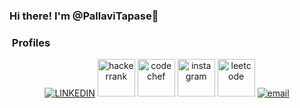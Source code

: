 ### Hi there! I'm @PallaviTapase👋
<h3>  &nbsp;Profiles </h3>

<p align="center">
  <a href="https://www.linkedin.com/in/pallavi-tapase-37b365213?lipi=urn%3Ali%3Apage%3Ad_flagship3_profile_view_base_contact_details%3B0wQcdSHXTM2D3dD3PlTbNg%3D%3D"><img alt="LINKEDIN" src="https://www.vectorlogo.zone/logos/linkedin/linkedin-icon.svg"></a> 
  <a href="https://www.hackerrank.com/profile/pallavitapase"><img height="60" alt="hackerrank" src="https://pathrise-website-guide-wp.s3.us-west-1.amazonaws.com/guides/wp-content/uploads/2019/05/22174532/hackerrank-logo.jpg"></a> 
  <a href="https://www.codechef.com/users/pallavi_56"><img height="60" alt="codechef" src="https://upload.wikimedia.org/wikipedia/en/thumb/7/7b/Codechef%28new%29_logo.svg/1200px-Codechef%28new%29_logo.svg.png"></a> 
  <a href="https://www.instagram.com/pallavi_tapase27/"><img height="60" alt="instagram" src="https://www.vectorlogo.zone/logos/instagram/instagram-icon.svg"></a>
  <a href="https://leetcode.com/pallavi_30/"><img height="60" alt="leetcode" src="https://th.bing.com/th/id/OIP.VOQU8CuPG34Gsd1yJCadOQAAAA?rs=1&pid=ImgDetMain"></a>
  <a href="pallavitapase27@gmail.com"><img alt="email" src="https://www.vectorlogo.zone/logos/gmail/gmail-icon.svg"></a>
   
</p>

<!--
**PallaviTapase/PallaviTapase** is a ✨ _special_ ✨ repository because its `README.md` (this file) appears on your GitHub profile.

Here are some ideas to get you started:

- 🔭 I’m currently working on ...
- 🌱 I’m currently learning ...
- 👯 I’m looking to collaborate on ...
- 🤔 I’m looking for help with ...
- 💬 Ask me about ...
- 📫 How to reach me: ...
- 😄 Pronouns: ...
- ⚡ Fun fact: ...
-->
